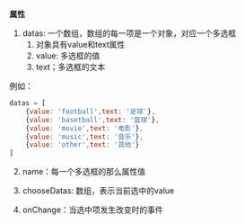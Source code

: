 **属性**

1. datas: 一个数组，数组的每一项是一个对象，对应一个多选框
    1. 对象具有value和text属性
    2. value: 多选框的值
    3. text；多选框的文本

例如：
```js
datas = [
    {value: 'football',text: '足球'},
    {value: 'basetball',text: '篮球'},
    {value: 'movie',text: '电影'},
    {value: 'music',text: '音乐'},
    {value: 'other',text: '其他'}
]
```

2. name：每一个多选框的那么属性值

3. chooseDatas: 数组，表示当前选中的value

4. onChange：当选中项发生改变时的事件